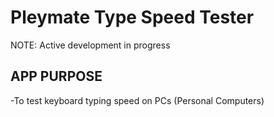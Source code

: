 # Pleymate Type Speed Tester

NOTE:
Active development in progress

## APP PURPOSE
-To test keyboard typing speed on PCs (Personal Computers)

# 
